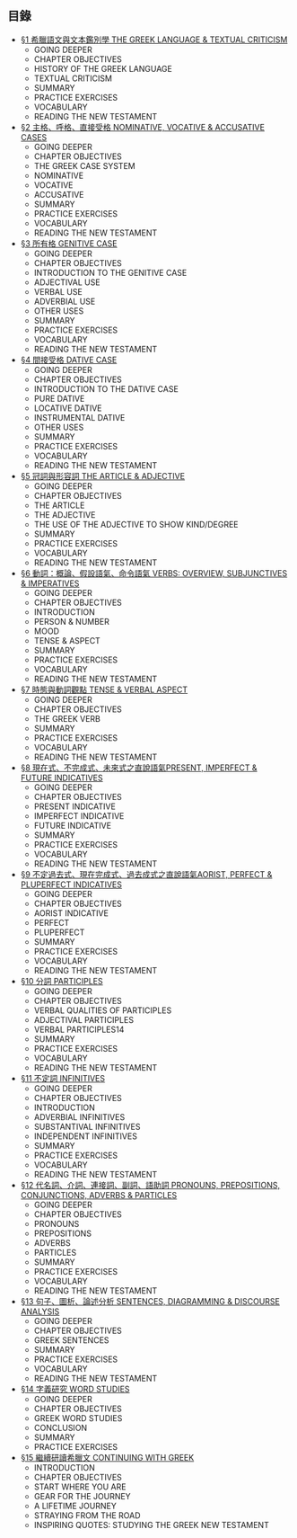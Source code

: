## 目錄


- [§1 希臘語文與文本鑑別學 THE GREEK LANGUAGE & TEXTUAL CRITICISM](§1.md)
	- GOING DEEPER
	- CHAPTER OBJECTIVES
	- HISTORY OF THE GREEK LANGUAGE
	- TEXTUAL CRITICISM
	- SUMMARY
	- PRACTICE EXERCISES
	- VOCABULARY
	- READING THE NEW TESTAMENT
- [§2 主格、呼格、直接受格 NOMINATIVE, VOCATIVE & ACCUSATIVE CASES](§2.md)
	- GOING DEEPER
	- CHAPTER OBJECTIVES
	- THE GREEK CASE SYSTEM
	- NOMINATIVE
	- VOCATIVE
	- ACCUSATIVE
	- SUMMARY
	- PRACTICE EXERCISES
	- VOCABULARY
	- READING THE NEW TESTAMENT
- [§3 所有格 GENITIVE CASE](§3.md)
	- GOING DEEPER
	- CHAPTER OBJECTIVES
	- INTRODUCTION TO THE GENITIVE CASE
	- ADJECTIVAL USE
	- VERBAL USE
	- ADVERBIAL USE
	- OTHER USES
	- SUMMARY
	- PRACTICE EXERCISES
	- VOCABULARY
	- READING THE NEW TESTAMENT
- [§4 間接受格 DATIVE CASE](§4.md)
	- GOING DEEPER
	- CHAPTER OBJECTIVES
	- INTRODUCTION TO THE DATIVE CASE
	- PURE DATIVE
	- LOCATIVE DATIVE
	- INSTRUMENTAL DATIVE
	- OTHER USES
	- SUMMARY
	- PRACTICE EXERCISES
	- VOCABULARY
	- READING THE NEW TESTAMENT
- [§5 冠詞與形容詞 THE ARTICLE & ADJECTIVE](§5.md)
	- GOING DEEPER
	- CHAPTER OBJECTIVES
	- THE ARTICLE
	- THE ADJECTIVE
	- THE USE OF THE ADJECTIVE TO SHOW KIND/DEGREE
	- SUMMARY
	- PRACTICE EXERCISES
	- VOCABULARY
	- READING THE NEW TESTAMENT
- [§6 動詞：概論、假設語氣、命令語氣 VERBS: OVERVIEW, SUBJUNCTIVES & IMPERATIVES](§6.md)
	- GOING DEEPER
	- CHAPTER OBJECTIVES
	- INTRODUCTION
	- PERSON & NUMBER
	- MOOD
	- TENSE & ASPECT
	- SUMMARY
	- PRACTICE EXERCISES
	- VOCABULARY
	- READING THE NEW TESTAMENT
- [§7 時態與動詞觀點 TENSE & VERBAL ASPECT](§7.md)
	- GOING DEEPER
	- CHAPTER OBJECTIVES
	- THE GREEK VERB
	- SUMMARY
	- PRACTICE EXERCISES
	- VOCABULARY
	- READING THE NEW TESTAMENT
- [§8 現在式、不完成式、未來式之直說語氣PRESENT, IMPERFECT & FUTURE INDICATIVES](§8.md)
	- GOING DEEPER
	- CHAPTER OBJECTIVES
	- PRESENT INDICATIVE
	- IMPERFECT INDICATIVE
	- FUTURE INDICATIVE
	- SUMMARY
	- PRACTICE EXERCISES
	- VOCABULARY
	- READING THE NEW TESTAMENT
- [§9 不定過去式、現在完成式、過去成式之直說語氣AORIST, PERFECT & PLUPERFECT INDICATIVES](§9.md)
	- GOING DEEPER
	- CHAPTER OBJECTIVES
	- AORIST INDICATIVE
	- PERFECT
	- PLUPERFECT
	- SUMMARY
	- PRACTICE EXERCISES
	- VOCABULARY
	- READING THE NEW TESTAMENT
- [§10 分詞 PARTICIPLES](§10.md)
	- GOING DEEPER
	- CHAPTER OBJECTIVES
	- VERBAL QUALITIES OF PARTICIPLES
	- ADJECTIVAL PARTICIPLES
	- VERBAL PARTICIPLES14
	- SUMMARY
	- PRACTICE EXERCISES
	- VOCABULARY
	- READING THE NEW TESTAMENT
- [§11 不定詞 INFINITIVES](§11.md)
	- GOING DEEPER
	- CHAPTER OBJECTIVES
	- INTRODUCTION
	- ADVERBIAL INFINITIVES
	- SUBSTANTIVAL INFINITIVES
	- INDEPENDENT INFINITIVES
	- SUMMARY
	- PRACTICE EXERCISES
	- VOCABULARY
	- READING THE NEW TESTAMENT
- [§12 代名詞、介詞、連接詞、副詞、語助詞 PRONOUNS, PREPOSITIONS, CONJUNCTIONS, ADVERBS & PARTICLES](§12.md)
	- GOING DEEPER
	- CHAPTER OBJECTIVES
	- PRONOUNS
	- PREPOSITIONS
	- ADVERBS
	- PARTICLES
	- SUMMARY
	- PRACTICE EXERCISES
	- VOCABULARY
	- READING THE NEW TESTAMENT
- [§13 句子、圖析、論述分析 SENTENCES, DIAGRAMMING & DISCOURSE ANALYSIS](§13.md)
	- GOING DEEPER
	- CHAPTER OBJECTIVES
	- GREEK SENTENCES
	- SUMMARY
	- PRACTICE EXERCISES
	- VOCABULARY
	- READING THE NEW TESTAMENT
- [§14 字義研究 WORD STUDIES](§14.md)
	- GOING DEEPER
	- CHAPTER OBJECTIVES
	- GREEK WORD STUDIES
	- CONCLUSION
	- SUMMARY
	- PRACTICE EXERCISES
- [§15 繼續研讀希臘文 CONTINUING WITH GREEK](15.md)
	- INTRODUCTION
	- CHAPTER OBJECTIVES
	- START WHERE YOU ARE
	- GEAR FOR THE JOURNEY
	- A LIFETIME JOURNEY
	- STRAYING FROM THE ROAD
	- INSPIRING QUOTES: STUDYING THE GREEK NEW TESTAMENT

